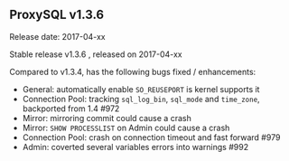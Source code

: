 ## ProxySQL v1.3.6

Release date: 2017-04-xx

Stable release v1.3.6 , released on 2017-04-xx

Compared to v1.3.4, has the following bugs fixed / enhancements:

* General: automatically enable `SO_REUSEPORT` is kernel supports it
* Connection Pool: tracking `sql_log_bin`, `sql_mode` and `time_zone`, backported from 1.4 #972
* Mirror: mirroring commit could cause a crash
* Mirror: `SHOW PROCESSLIST` on Admin could cause a crash
* Connection Pool: crash on connection timeout and fast forward #979
* Admin: coverted several variables errors into warnings #992

